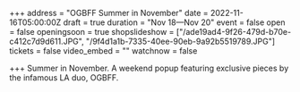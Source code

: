 +++
address = "OGBFF Summer in November"
date = 2022-11-16T05:00:00Z
draft = true
duration = "Nov 18—Nov 20"
event = false
open = false
openingsoon = true
shopslideshow = ["/ade19ad4-9f26-479d-b70e-c412c7d9d611.JPG", "/9f4d1a1b-7335-40ee-90eb-9a92b5519789.JPG"]
tickets = false
video_embed = ""
watchnow = false

+++
Summer in November. A weekend popup featuring exclusive pieces by the infamous LA duo, OGBFF.  